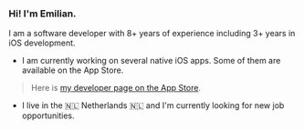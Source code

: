 ### Hi! I'm Emilian.

I am a software developer with 8+ years of experience including 3+ years in iOS development.
- I am currently working on several native iOS apps. Some of them are available on the App Store.
> Here is [my developer page on the App Store](https://apps.apple.com/developer/emilian-brenici/id1415542819).
- I live in the 🇳🇱 Netherlands 🇳🇱 and I'm currently looking for new job opportunities.
